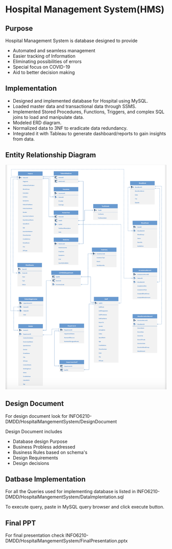# Hospital Management System(HMS)

## Purpose

Hospital Management System is database designed to provide 
* Automated and seamless management
* Easier tracking of Information
* Eliminating possibilities of errors
* Special focus on COVID-19 
* Aid to better decision making

## Implementation

* Designed and implemented database for Hospital using MySQL.
* Loaded master data and transactional data through SSMS.
* Implemented Stored Procedures, Functions, Triggers, and complex SQL joins to load and manipulate data.
* Modeled ERD diagram.
* Normalized data to 3NF to eradicate data redundancy.
* Integrated it with Tableau to generate dashboard/reports to gain insights from data.

## Entity Relationship Diagram
![ERD](./Screenshots/HMS_ERD.png)

## Design Document

For design document look for INFO6210-DMDD/HospitalMangementSystem/DesignDocument

Design Document includes
* Database design Purpose
* Business Probless addressed
* Business Rules based on schema's
* Design Requirements
* Design decisions

## Datbase Implementation

 For all the Queries used for implementing database is listed in INFO6210-DMDD/HospitalMangementSystem/DataImplentation.sql

 To execute query, paste in MySQL query browser and click execute button. 

## Final PPT

For final presentation check INFO6210-DMDD/HospitalMangementSystem/FinalPresentation.pptx









